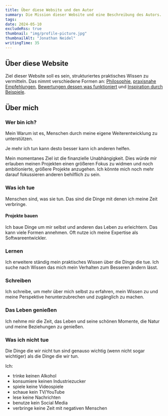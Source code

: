 ```yaml
---
title: Über diese Website und den Autor
summary: Die Mission dieser Website und eine Beschreibung des Autors.
tags:
date: 2024-05-10
excludeRss: true
thumbnail: "img/profile-picture.jpg"
thumbnailAlt: "Jonathan Neidel"
writingTime: 35
---
```


## Über diese Website

Ziel dieser Website soll es sein, strukturiertes praktisches Wissen zu
vermitteln.
Das nimmt verschiedene Formen an: [Philosophie](essay),
[praxisnahe Empfehlungen](guide), [Bewertungen dessen was funktioniert](review) und
[Inspiration durch Beispiele](project).

## Über mich
### Wer bin ich?

Mein Warum ist es, Menschen durch meine eigene Weiterentwicklung zu unterstützen.

Je mehr ich tun kann desto besser kann ich anderen helfen.

Mein momentanes Ziel ist die finanzielle Unabhängigkeit.
Dies würde mir erlauben meinen Projekten einen größeren Fokus zu widmen und
noch ambitionierte, größere Projekte anzugehen.
Ich könnte mich noch mehr darauf fokussieren anderen behilflich zu sein.

### Was ich tue

Menschen sind, was sie tun.
Das sind die Dinge mit denen ich meine Zeit verbringe.

#### Projekte bauen

Ich baue Dinge um mir selbst und anderen das Leben zu erleichtern.
Das kann viele Formen annehmen.
Oft nutze ich meine Expertise als Softwareentwickler.

### Lernen

Ich erweitere ständig mein praktisches Wissen über die Dinge die tue.
Ich suche nach Wissen das mich mein Verhalten zum Besseren ändern lässt.

### Schreiben

Ich schreibe, um mehr über mich selbst zu erfahren, mein Wissen zu
und meine Perspektive herunterzubrechen und zugänglich zu machen.

### Das Leben genießen

Ich nehme mir die Zeit, das Leben und seine schönen Momente, die Natur und meine
Beziehungen zu genießen.

### Was ich nicht tue

Die Dinge die wir nicht tun sind genauso wichtig (wenn nicht sogar wichtiger)
als die Dinge die wir tun.

Ich:
- trinke keinen Alkohol
- konsumiere keinen Industriezucker
- spiele keine Videospiele
- schaue kein TV/YouTube
- lese keine Nachrichten
- benutze kein Social Media
- verbringe keine Zeit mit negativen Menschen
